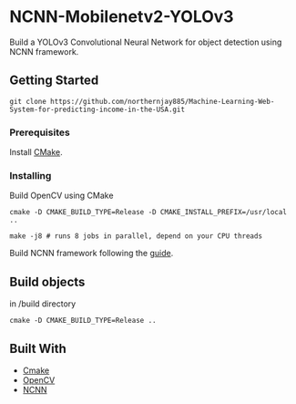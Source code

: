 # NCNN-Mobilenetv2-YOLOv3

Build a YOLOv3 Convolutional Neural Network for object detection using NCNN framework.

## Getting Started

```
git clone https://github.com/northernjay885/Machine-Learning-Web-System-for-predicting-income-in-the-USA.git
```

### Prerequisites


Install [CMake](https://cmake.org/download/).

### Installing

Build OpenCV using CMake
```
cmake -D CMAKE_BUILD_TYPE=Release -D CMAKE_INSTALL_PREFIX=/usr/local ..
```
```
make -j8 # runs 8 jobs in parallel, depend on your CPU threads
```
Build NCNN framework following the [guide](https://github.com/Tencent/ncnn).

## Build objects

in /build directory
```
cmake -D CMAKE_BUILD_TYPE=Release ..
```

## Built With

* [Cmake](https://www.djangoproject.com/)
* [OpenCV](https://opencv.org/)
* [NCNN](https://github.com/Tencent/ncnn)
